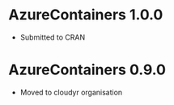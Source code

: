 # AzureContainers 1.0.0

* Submitted to CRAN

# AzureContainers 0.9.0

* Moved to cloudyr organisation
